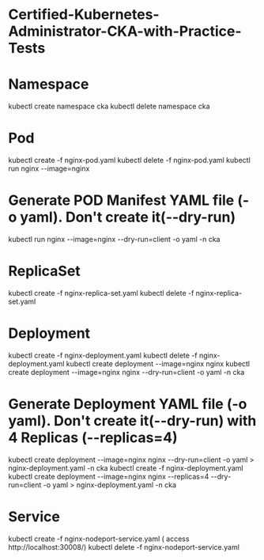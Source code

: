 # Certified-Kubernetes-Administrator-CKA-with-Practice-Tests

# Namespace
kubectl create namespace cka
kubectl delete namespace cka

# Pod
kubectl create -f nginx-pod.yaml
kubectl delete -f nginx-pod.yaml
kubectl run nginx --image=nginx
# Generate POD Manifest YAML file (-o yaml). Don't create it(--dry-run)
kubectl run nginx --image=nginx --dry-run=client -o yaml -n cka

# ReplicaSet
kubectl create -f nginx-replica-set.yaml
kubectl delete -f nginx-replica-set.yaml

# Deployment
kubectl create -f nginx-deployment.yaml
kubectl delete -f nginx-deployment.yaml
kubectl create deployment --image=nginx nginx 
kubectl create deployment --image=nginx nginx --dry-run=client -o yaml -n cka
# Generate Deployment YAML file (-o yaml). Don't create it(--dry-run) with 4 Replicas (--replicas=4)
kubectl create deployment --image=nginx nginx --dry-run=client -o yaml > nginx-deployment.yaml -n cka
kubectl create -f nginx-deployment.yaml
kubectl create deployment --image=nginx nginx --replicas=4 --dry-run=client -o yaml > nginx-deployment.yaml -n cka

# Service
kubectl create -f nginx-nodeport-service.yaml ( access http://localhost:30008/)
kubectl delete -f nginx-nodeport-service.yaml